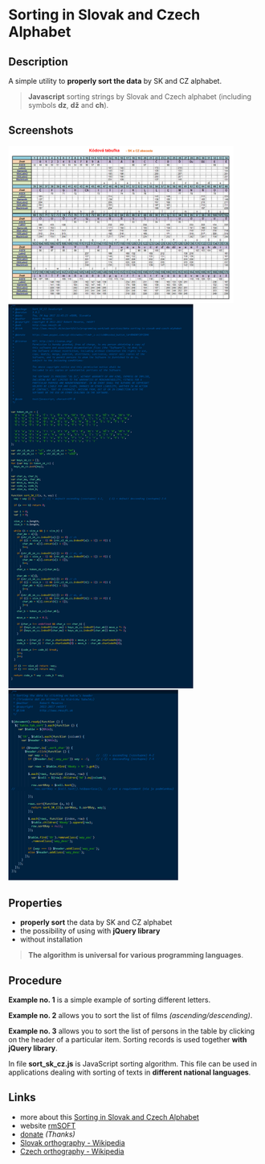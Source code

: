 Sorting in Slovak and Czech Alphabet
====================================

## Description

A simple utility to **properly sort the data** by SK and CZ alphabet.

> **Javascript** sorting strings by Slovak and Czech alphabet (including symbols **dz**, **dž** and **ch**).


## Screenshots

<img src="https://raw.githubusercontent.com/mesaros/sorting-in-slovak-and-czech-alphabet/master/screenshots/sorting-in-slovak-and-czech-alphabet-01.png" width="448px" />

<img src="https://raw.githubusercontent.com/mesaros/sorting-in-slovak-and-czech-alphabet/master/screenshots/sorting-in-slovak-and-czech-alphabet-02.png" width="368px" />

<img src="https://raw.githubusercontent.com/mesaros/sorting-in-slovak-and-czech-alphabet/master/screenshots/sorting-in-slovak-and-czech-alphabet-03.png" width="338px" />


## Properties

- **properly sort** the data by SK and CZ alphabet
- the possibility of using with **jQuery library**
- without installation

> **The algorithm is universal for various programming languages**.


## Procedure

**Example no. 1** is a simple example of sorting different letters.

**Example no. 2** allows you to sort the list of films *(ascending/descending)*.

**Example no. 3** allows you to sort the list of persons in the table by clicking on the header of a particular item. Sorting records is used together **with jQuery library**.

In file **sort_sk_cz.js** is JavaScript sorting algorithm. This file can be used in applications dealing with sorting of texts in **different national languages**.


## Links

- more about this [Sorting in Slovak and Czech Alphabet][1]
- website [rmSOFT][2]
- [donate][3] *(Thanks)*
- [Slovak orthography - Wikipedia][4]
- [Czech orthography - Wikipedia][5]


[1]: http://www.rmsoft.sk/en/portfolio/programming-work/web-services/data-sorting-in-slovak-and-czech-alphabet
[2]: http://www.rmsoft.sk
[3]: https://www.paypal.com/cgi-bin/webscr?cmd=_s-xclick&hosted_button_id=BB4D8Y28YZDH6 "Thanks for support"
[4]: http://en.wikipedia.org/wiki/Slovak_orthography
[5]: http://en.wikipedia.org/wiki/Czech_orthography
